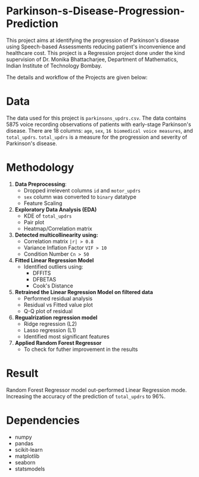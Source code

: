 # **Parkinson-s-Disease-Progression-Prediction**
This project aims at identifying the progression of Parkinson's disease using Speech-based Assessments reducing patient's inconvenience and healthcare cost.
This project is a Regression project done under the kind supervision of Dr. Monika Bhattacharjee, Department of Mathematics, Indian Institute of Technology Bombay. 

The details and workflow of the Projects are given below:

# **Data**
The data used for this project is `parkinsons_updrs.csv`. The data contains 5875 voice recording observations of patients with early-stage Parkinson's disease. There are 18 columns: `age`, `sex`, `16 biomedical voice measures`, and `total_updrs`. `total_updrs` is a measure for the progression and severity of Parkinson's disease.

# **Methodology**
1. **Data Preprocessing**:
   * Dropped irrelevent columns `id` and `motor_updrs`
   * `sex` column was converted to `binary` datatype
   * Feature Scaling
2. **Exploratory Data Analysis (EDA)**
   * KDE of `total_updrs`
   * Pair plot
   * Heatmap/Correlation matrix
3. **Detected multicollinearity using:**
   * Correlation matrix `|r| > 0.8`
   * Variance Inflation Factor `VIF > 10`
   * Condition Number `Cn > 50`
4. **Fitted Linear Regression Model**
   * Identified outliers using:
     - DFFITS
     - DFBETAS
     - Cook's Distance
5. **Retrained the Linear Regression Model on filtered data**
    * Performed residual analysis
    * Residual vs Fitted value plot
    * Q-Q plot of residual
6. **Regualrization regression model**
   * Ridge regression (L2)
   * Lasso regression (L1)
   * Identified most significant features
7. **Applied Random Forest Regressor**
   * To check for futher improvement in the results

# **Result**
Random Forest Regressor model out-performed Linear Regression mode. Increasing the accuracy of the prediction of `total_updrs` to 96%.
# **Dependencies**
* numpy
* pandas
* scikit-learn
* matplotlib
* seaborn
* statsmodels 
